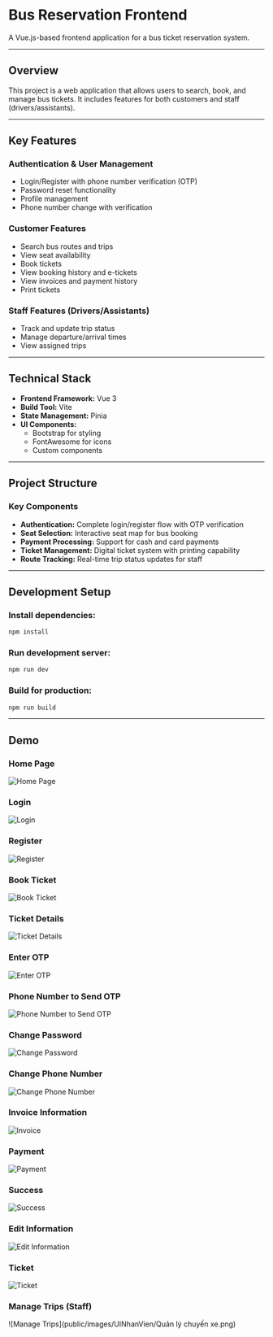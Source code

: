 # Bus Reservation Frontend

A Vue.js-based frontend application for a bus ticket reservation system.

---

## Overview

This project is a web application that allows users to search, book, and manage bus tickets. It includes features for both customers and staff (drivers/assistants).

---

## Key Features

### Authentication & User Management
- Login/Register with phone number verification (OTP)
- Password reset functionality
- Profile management
- Phone number change with verification

### Customer Features
- Search bus routes and trips
- View seat availability
- Book tickets
- View booking history and e-tickets
- View invoices and payment history
- Print tickets

### Staff Features (Drivers/Assistants)
- Track and update trip status
- Manage departure/arrival times
- View assigned trips

---

## Technical Stack
- **Frontend Framework:** Vue 3
- **Build Tool:** Vite
- **State Management:** Pinia
- **UI Components:**
  - Bootstrap for styling
  - FontAwesome for icons
  - Custom components

---

## Project Structure

### Key Components
- **Authentication:** Complete login/register flow with OTP verification
- **Seat Selection:** Interactive seat map for bus booking
- **Payment Processing:** Support for cash and card payments
- **Ticket Management:** Digital ticket system with printing capability
- **Route Tracking:** Real-time trip status updates for staff

---

## Development Setup

### Install dependencies:

```sh
npm install
```

### Run development server:

```sh
npm run dev
```

### Build for production:

```sh
npm run build
```

---

## Demo

### Home Page
![Home Page](public/images/UIKhach/TrangChu.png)

### Login
![Login](public/images/UIKhach/DangNhap.png)

### Register
![Register](public/images/UIKhach/DangKy.png)

### Book Ticket
![Book Ticket](public/images/UIKhach/Datve.png)

### Ticket Details
![Ticket Details](public/images/UIKhach/ChiTietVe.png)

### Enter OTP
![Enter OTP](public/images/UIKhach/NhapOTP.png)

### Phone Number to Send OTP
![Phone Number to Send OTP](public/images/UIKhach/SDTDeGuiOTP.png)

### Change Password
![Change Password](public/images/UIKhach/DoiMatKhau.png)

### Change Phone Number
![Change Phone Number](public/images/UIKhach/DoiSDT.png)

### Invoice Information
![Invoice](public/images/UIKhach/HoaDon.png)

### Payment
![Payment](public/images/UIKhach/ThanhToan.png)

### Success
![Success](public/images/UIKhach/ThanhCong.png)

### Edit Information
![Edit Information](public/images/UIKhach/SuaThongTin.png)

### Ticket
![Ticket](public/images/UIKhach/Ve.png)

### Manage Trips (Staff)
![Manage Trips](public/images/UINhanVien/Quản lý chuyến xe.png)

